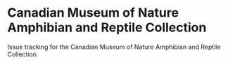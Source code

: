 # Canadian Museum of Nature Amphibian and Reptile Collection
Issue tracking for the Canadian Museum of Nature Amphibian and Reptile Collection
